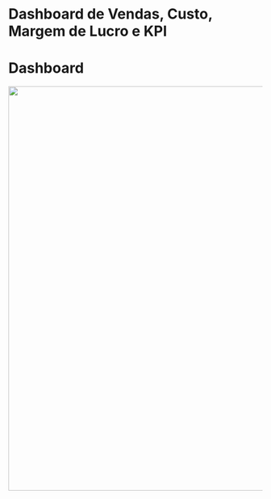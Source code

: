 # Dashboard de Vendas, Custo, Margem de Lucro e KPI

# Dashboard
<center><img src="https://user-images.githubusercontent.com/61481422/107810192-0c397900-6d4b-11eb-979e-d36900d28d03.png" alt="" width="800"></center>
